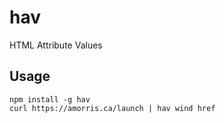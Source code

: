 # hav

HTML Attribute Values

## Usage

```
npm install -g hav
curl https://amorris.ca/launch | hav wind href
```